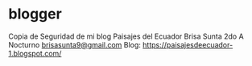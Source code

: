 # blogger
Copia de Seguridad de mi blog Paisajes del Ecuador 
Brisa Sunta
2do A Nocturno
brisasunta9@gmail.com
Blog: https://paisajesdeecuador-1.blogspot.com/

